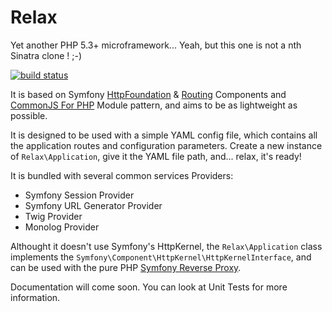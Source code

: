 # Relax

Yet another PHP 5.3+ microframework... Yeah, but this one is not a nth Sinatra clone ! ;-)

[![build status](https://secure.travis-ci.org/DrBenton/Relax.png)](http://travis-ci.org/DrBenton/Relax)

It is based on Symfony [HttpFoundation](http://symfony.com/doc/master/components/http_foundation/introduction.html)
& [Routing](http://symfony.com/doc/master/components/routing.html) Components and
[CommonJS For PHP](https://github.com/DrBenton/CommonJSForPHP) Module pattern, and aims to be as lightweight as possible.

It is designed to be used with a simple YAML config file, which contains all the application routes and configuration parameters.
Create a new instance of ```Relax\Application```, give it the YAML file path, and... relax, it's ready!

It is bundled with several common services Providers:
* Symfony Session Provider
* Symfony URL Generator Provider
* Twig Provider
* Monolog Provider

Althought it doesn't use Symfony's HttpKernel, the ```Relax\Application``` class implements
the ```Symfony\Component\HttpKernel\HttpKernelInterface```, and can be used with the pure PHP
[Symfony Reverse Proxy](http://symfony.com/doc/2.0/book/http_cache.html#symfony-gateway-cache).

Documentation will come soon. You can look at Unit Tests for more information.


